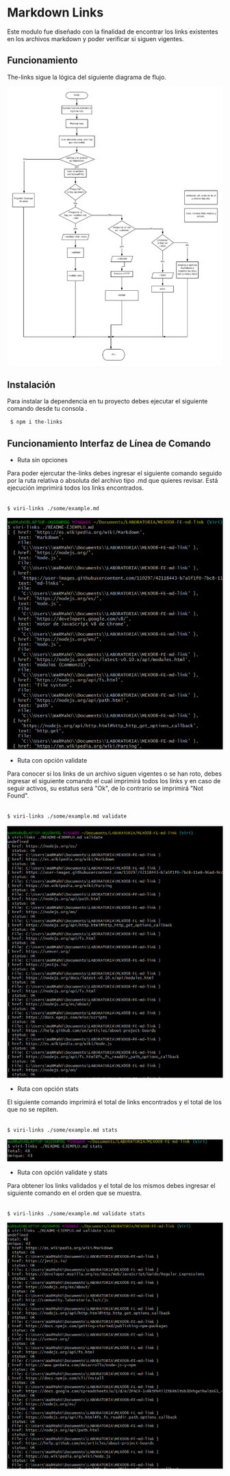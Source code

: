 # Markdown Links

Este modulo fue diseñado con la finalidad de encontrar los links existentes en los archivos markdown
y poder verificar si siguen vigentes.



## Funcionamiento
The-links sigue la lógica del siguiente diagrama de flujo.

![Diagrama](img/mdLinks.png)

## Instalación

Para instalar la dependencia en tu proyecto debes ejecutar el siguiente comando desde tu consola .

```sh
 $ npm i the-links
 ``` 

## Funcionamiento Interfaz de Línea de Comando

* Ruta sin opciones

Para poder ejercutar the-links debes ingresar el siguiente comando seguido por la ruta relativa o absoluta del
archivo tipo .md que quieres revisar. Está ejecución imprimirá todos los links encontrados.

```sh

$ viri-links ./some/example.md

```
![viri-links](img/comando1.PNG)

* Ruta con opción validate

Para conocer si los links de un archivo siguen vigentes o se han roto, debes ingresar el siguiente comando
el cual imprimirá todos los links y en caso de seguir activos, su estatus será "Ok", de lo contrario se imprimirá "Not Found".
```sh

$ viri-links ./some/example.md validate

```
![viri-links](img/comando2.PNG)

* Ruta con opción stats

El siguiente comando imprimirá el total de links encontrados y el total de los que no se repiten.

```sh

$ viri-links ./some/example.md stats

```

![viri-links](img/comando3.PNG)

* Ruta con opción validate y stats

Para obtener los links validados y el total de los mismos debes ingresar el siguiente comando en el orden que se muestra.

```sh

$ viri-links ./some/example.md validate stats

```

![viri-links](img/amboscomandos.PNG)
